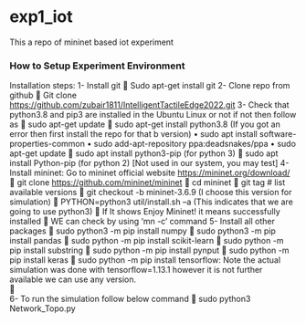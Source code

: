 # exp1_iot
This a repo of mininet based iot experiment 

### How to Setup Experiment Environment 
Installation steps:
1-	Install git
	Sudo apt-get install git
2-	Clone repo from github
	Git clone https://github.com/zubair1811/IntelligentTactileEdge2022.git 
3-	Check that python3.8 and pip3 are installed in the Ubuntu Linux or not if not then follow as
	sudo apt-get update
	sudo apt-get install python3.8 (If you got an error then first install the repo for that b version)
•	sudo apt install software-properties-common
•	sudo add-apt-repository ppa:deadsnakes/ppa
•	sudo apt-get update
	sudo apt install python3-pip (for python 3)
	sudo apt install Python-pip (for python 2) [Not used in our system, you may test]
4-	Install mininet: Go to mininet official website https://mininet.org/download/ 
	git clone https://github.com/mininet/mininet
	cd mininet
	git tag  # list available versions
	git checkout -b mininet-3.6.9 (I choose this version for simulation)
	PYTHON=python3 util/install.sh –a (This indicates that we are going to use python3)
	If It shows Enjoy Mininet! it means successfully installed 
	WE can check by using ‘mn -c’ command 
5-	Install all other packages 
	sudo python3 -m pip install numpy
	sudo python3 -m pip install pandas
	sudo python -m pip install scikit-learn
	sudo python -m pip install substring
	sudo python -m pip install pynput
	sudo python -m pip install keras
	sudo python -m pip install tensorflow: Note the actual simulation was done with tensorflow=1.13.1 however it is not further available we can use any version.  
	
6-	To run the simulation follow below command 
	sudo python3 Network_Topo.py
